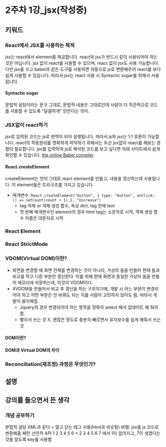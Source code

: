 # 2주차 1강_jsx(작성중)

## 키워드

### React에서 JSX를 사용하는 목적

jsx는 react에서 element를 제공합니다. react와 jsx가 반드시 같이 사용되어야 하는 것은 아닙니다. jsx 없이 react를 사용할 수 있으며, react 없이 jsx도 사용 가능합니다. 다만 jsx를 쓰고 babel과 같은 도구를 사용하면 자동으로 js로 변환해주어 react를 보다 쉽게 사용할 수 있습니다. 따라서 jsx는 react 사용 시 Syntactic sugar를 위해서 사용됩니다.

#### Syntactic sugar

문법적 설탕이라는 문구 그대로, 문법적 내용은 그대로인데 사람이 더 직관적으로 코드를 사용할 수 있도록 "달콤하게" 만든다는 의미.

### JSX없이 react하기

jsx로 입력된 코드는 js로 번역이 되어 실행됩니다. 따라서 js와 jsx는 1:1 호환이 가능합니다. react의 작동원리를 명확하게 파악하기 위해서는 우선 jsx없이 react를 해보는 경험이 필요합니다. jsx를 입력하여 js로 해석된 코드를 보고 싶다면 아래 사이트에서 쉽게 확인할 수 있습니다.
[the online Babel compiler](https://babeljs.io/repl/#?presets=react&code_lz=GYVwdgxgLglg9mABACwKYBt1wBQEpEDeAUIogE6pQhlIA8AJjAG4B8AEhlogO5xnr0AhLQD0jVgG4iAXyJA)

#### React.createElement

createElement는 언어 그대로 react element를 만들고, 내용을 갱신하는데 사용됩니다. 이 element들은 트리구조를 가지고 있습니다.

- 매개변수: `React.createElement("button", { type: "button", onClick: () => setCount(count + 1) }, "Increase")`
  - tag 자체 or 객체 생성 함수, 속성 dict, tag 안에 text
  - 첫 번째 매개변수인 element의 경우 html tag는 소문자로 시작, 객체 생성 함수 이름은 대문자로 시작

### React Element

### React StrictMode

### VDOM(Virtual DOM)이란?

- 화면을 변경할 때 화면 전체를 변경하는 것이 아니라, 가상의 돔을 만들어 현재 돔과 비교를 하고 다른 부분만 갱신한다. 이를 위해 현재 화면과 동일한 가상의 돔을 만들어 메모리에 저장하는데, 이것이 VDOM이다.
- 4VDOM을 만들어서 비교 후 갱신을 하는 구조이기에, 개발 시 어느 부분이 변경되어야 하고 어떤 부분은 안 바꿔도 되는 지를 사람이 고민하지 않아도 됨. 따라서 개발이 용이해짐.
  - Jquery의 경우 변경되어야 하는 항목을 정확히 select 해서 업데이트 해 줘야 함.
  - 빨라서 쓰는 것 X, 괜찮은 정도로 충분히 빠르면서 유지보수를 쉽게 해줘서 쓰는 것

#### DOM이란?

#### DOM과 Virtual DOM의 차이

### Reconciliation(재조정) 과정은 무엇인가?


## 설명

## 강의를 들으면서 든 생각

### 개념 공부하기

문법적 설탕
XML과 같다 = 열고 닫는 태그 사용(html과 비슷함)
바벨: jsx를 js 코드로 변환해줌
패턴
선언적 API
1 2 3 4 5 6 > 2 3 4 5 6 7 에서 1이 없어지고, 7이 생겼다는 것을 알도록 key를 사용함
